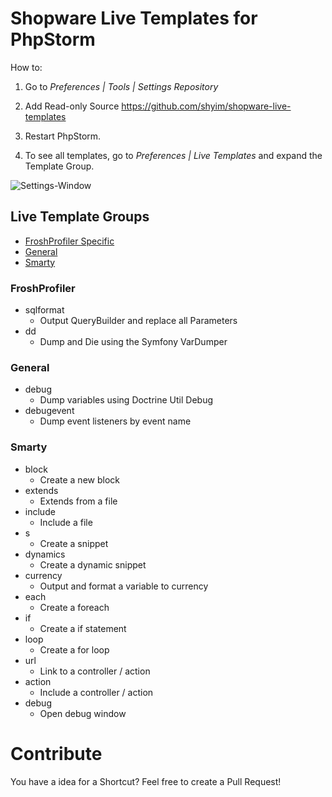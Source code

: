 # Shopware Live Templates for PhpStorm

How to:

1) Go to *Preferences | Tools | Settings Repository*

2) Add Read-only Source https://github.com/shyim/shopware-live-templates

3) Restart PhpStorm.

4) To see all templates, go to *Preferences | Live Templates* and expand the Template Group.

![Settings-Window](https://i.imgur.com/R6gSpf9.png)


## Live Template Groups

- [FroshProfiler Specific](#FroshProfiler)
- [General](#General)
- [Smarty](#Smarty)


### FroshProfiler ###

* sqlformat
    * Output QueryBuilder and replace all Parameters
* dd
    * Dump and Die using the Symfony VarDumper

### General ###

* debug
    * Dump variables using Doctrine Util Debug
* debugevent
    * Dump event listeners by event name

### Smarty ###

* block
    * Create a new block
* extends
    * Extends from a file
* include
    * Include a file
* s
    * Create a snippet
* dynamics
    * Create a dynamic snippet
* currency
    * Output and format a variable to currency
* each
    * Create a foreach
* if
    * Create a if statement
* loop
    * Create a for loop
* url
    * Link to a controller / action
* action
    * Include a controller / action
* debug
    * Open debug window

# Contribute

You have a idea for a Shortcut? Feel free to create a Pull Request!